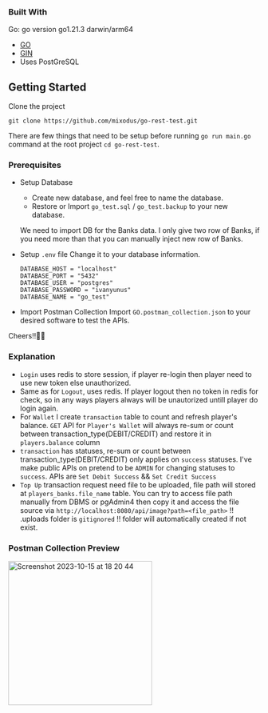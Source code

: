 <!-- GETTING STARTED -->
### Built With
Go: go version go1.21.3 darwin/arm64
* <a href="https://go.dev/">GO<a>
* <a href="https://gin-gonic.com/">GIN<a>
* Uses PostGreSQL
  
## Getting Started

Clone the project

```
git clone https://github.com/mixodus/go-rest-test.git
```

There are few things that need to be setup before running `go run main.go` command at the root project `cd go-rest-test`.

### Prerequisites

* Setup Database
  
  - Create new database, and feel free to name the database.
  - Restore or Import  `go_test.sql` /  `go_test.backup` to your new database.

  We need to import DB for the Banks data. I only give two row of Banks, if you need more than that you can manually inject new row of Banks.
  
* Setup `.env` file
  Change it to your database information.
  ```
  DATABASE_HOST = "localhost"
  DATABASE_PORT = "5432"
  DATABASE_USER = "postgres"
  DATABASE_PASSWORD = "ivanyunus"
  DATABASE_NAME = "go_test"
  ```

* Import Postman Collection
  Import `GO.postman_collection.json` to your desired software to test the APIs.



Cheers!!🥂✨




### Explanation

* `Login` uses redis to store session, if player re-login then player need to use new token else unauthorized.
* Same as for `Logout`, uses redis. If player logout then no token in redis for check, so in any ways players always will be unautorized untill player do login again.
* For `Wallet` I create `transaction` table to count and refresh player's balance. `GET` API for `Player's Wallet` will always re-sum or count between transaction_type(DEBIT/CREDIT) and restore it in `players.balance` column
* `transaction` has statuses, re-sum or count between transaction_type(DEBIT/CREDIT) only applies on `success` statuses. I've make public APIs on pretend to be `ADMIN` for changing statuses to `success`. APIs are `Set Debit Success` && `Set Credit Success`
* `Top Up` transaction request need file to be uploaded, file path will stored at `players_banks.file_name` table. You can try to access file path manually from DBMS or pgAdmin4 then copy it and access the file source via ```http://localhost:8080/api/image?path=<file_path>``` !! .uploads folder is `gitignored` !! folder will automatically created if not exist.

### Postman Collection Preview
<img width="288" alt="Screenshot 2023-10-15 at 18 20 44" src="https://github.com/mixodus/go-rest-test/assets/58242458/f8beaa15-4d0d-4040-a4f4-d3796399cdc8">
